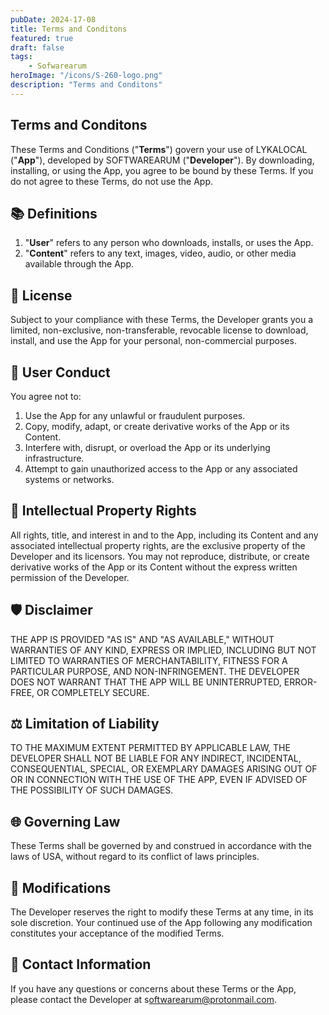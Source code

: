 ```yaml
---
pubDate: 2024-17-08
title: Terms and Conditons
featured: true
draft: false
tags:
    - Sofwarearum
heroImage: "/icons/S-260-logo.png"
description: "Terms and Conditons"
---
```


## Terms and Conditons

These Terms and Conditions ("**Terms**") govern your use of LYKALOCAL ("**App**"), developed by SOFTWAREARUM ("**Developer**"). By downloading, installing, or using the App, you agree to be bound by these Terms. If you do not agree to these Terms, do not use the App.

## **📚 Definitions**

1. "**User**" refers to any person who downloads, installs, or uses the App.
2. "**Content**" refers to any text, images, video, audio, or other media available through the App.

## **🎁 License**

Subject to your compliance with these Terms, the Developer grants you a limited, non-exclusive, non-transferable, revocable license to download, install, and use the App for your personal, non-commercial purposes.

## **🔐 User Conduct**

You agree not to:

1. Use the App for any unlawful or fraudulent purposes.
2. Copy, modify, adapt, or create derivative works of the App or its Content.
3. Interfere with, disrupt, or overload the App or its underlying infrastructure.
4. Attempt to gain unauthorized access to the App or any associated systems or networks.

## **💾 Intellectual Property Rights**

All rights, title, and interest in and to the App, including its Content and any associated intellectual property rights, are the exclusive property of the Developer and its licensors. You may not reproduce, distribute, or create derivative works of the App or its Content without the express written permission of the Developer.

## **🛡️ Disclaimer**

THE APP IS PROVIDED "AS IS" AND "AS AVAILABLE," WITHOUT WARRANTIES OF ANY KIND, EXPRESS OR IMPLIED, INCLUDING BUT NOT LIMITED TO WARRANTIES OF MERCHANTABILITY, FITNESS FOR A PARTICULAR PURPOSE, AND NON-INFRINGEMENT. THE DEVELOPER DOES NOT WARRANT THAT THE APP WILL BE UNINTERRUPTED, ERROR-FREE, OR COMPLETELY SECURE.

## **⚖️ Limitation of Liability**

TO THE MAXIMUM EXTENT PERMITTED BY APPLICABLE LAW, THE DEVELOPER SHALL NOT BE LIABLE FOR ANY INDIRECT, INCIDENTAL, CONSEQUENTIAL, SPECIAL, OR EXEMPLARY DAMAGES ARISING OUT OF OR IN CONNECTION WITH THE USE OF THE APP, EVEN IF ADVISED OF THE POSSIBILITY OF SUCH DAMAGES.

## **🌐 Governing Law**

These Terms shall be governed by and construed in accordance with the laws of USA, without regard to its conflict of laws principles.

## **🔄 Modifications**

The Developer reserves the right to modify these Terms at any time, in its sole discretion. Your continued use of the App following any modification constitutes your acceptance of the modified Terms.

## **📩 Contact Information**

If you have any questions or concerns about these Terms or the App, please contact the Developer at s[oftwarearum@protonmail.com](mailto:Softwarearum@protonmail.com).
